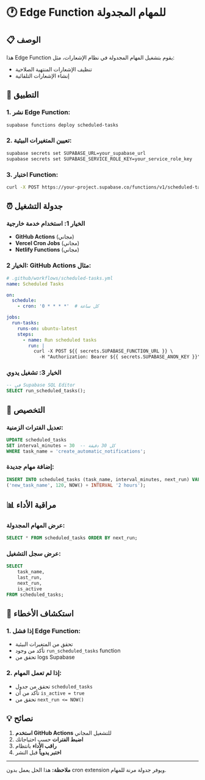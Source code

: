 # 🕐 Edge Function للمهام المجدولة

## 📋 الوصف

هذا Edge Function يقوم بتشغيل المهام المجدولة في نظام الإشعارات، مثل:
- تنظيف الإشعارات المنتهية الصلاحية
- إنشاء الإشعارات التلقائية

## 🚀 التطبيق

### 1. **نشر Edge Function:**
```bash
supabase functions deploy scheduled-tasks
```

### 2. **تعيين المتغيرات البيئية:**
```bash
supabase secrets set SUPABASE_URL=your_supabase_url
supabase secrets set SUPABASE_SERVICE_ROLE_KEY=your_service_role_key
```

### 3. **اختبار Function:**
```bash
curl -X POST https://your-project.supabase.co/functions/v1/scheduled-tasks
```

## ⏰ جدولة التشغيل

### **الخيار 1: استخدام خدمة خارجية**
- **GitHub Actions** (مجاني)
- **Vercel Cron Jobs** (مجاني)
- **Netlify Functions** (مجاني)

### **الخيار 2: GitHub Actions مثال:**

```yaml
# .github/workflows/scheduled-tasks.yml
name: Scheduled Tasks

on:
  schedule:
    - cron: '0 * * * *'  # كل ساعة

jobs:
  run-tasks:
    runs-on: ubuntu-latest
    steps:
      - name: Run scheduled tasks
        run: |
          curl -X POST ${{ secrets.SUPABASE_FUNCTION_URL }} \
            -H "Authorization: Bearer ${{ secrets.SUPABASE_ANON_KEY }}"
```

### **الخيار 3: تشغيل يدوي**
```sql
-- في Supabase SQL Editor
SELECT run_scheduled_tasks();
```

## 🔧 التخصيص

### **تعديل الفترات الزمنية:**
```sql
UPDATE scheduled_tasks 
SET interval_minutes = 30  -- كل 30 دقيقة
WHERE task_name = 'create_automatic_notifications';
```

### **إضافة مهام جديدة:**
```sql
INSERT INTO scheduled_tasks (task_name, interval_minutes, next_run) VALUES
('new_task_name', 120, NOW() + INTERVAL '2 hours');
```

## 📊 مراقبة الأداء

### **عرض المهام المجدولة:**
```sql
SELECT * FROM scheduled_tasks ORDER BY next_run;
```

### **عرض سجل التشغيل:**
```sql
SELECT 
    task_name,
    last_run,
    next_run,
    is_active
FROM scheduled_tasks;
```

## 🚨 استكشاف الأخطاء

### **1. إذا فشل Edge Function:**
- تحقق من المتغيرات البيئية
- تأكد من وجود `run_scheduled_tasks` function
- تحقق من logs Supabase

### **2. إذا لم تعمل المهام:**
- تحقق من جدول `scheduled_tasks`
- تأكد من أن `is_active = true`
- تحقق من `next_run <= NOW()`

## 💡 نصائح

1. **استخدم GitHub Actions** للتشغيل المجاني
2. **اضبط الفترات** حسب احتياجاتك
3. **راقب الأداء** بانتظام
4. **اختبر يدوياً** قبل النشر

---

**ملاحظة:** هذا الحل يعمل بدون cron extension ويوفر جدولة مرنة للمهام.


